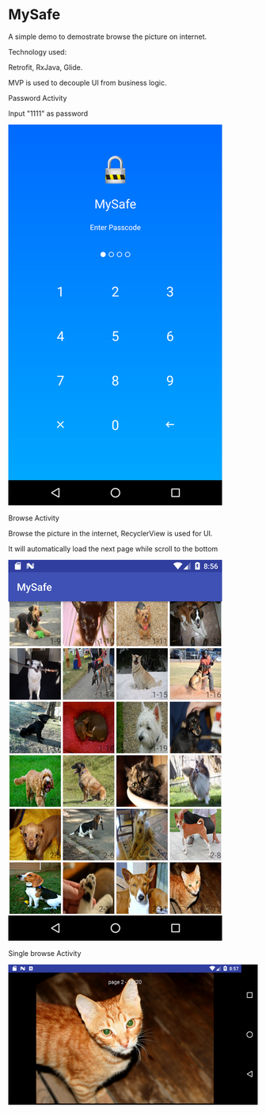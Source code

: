 # MySafe

A simple demo to demostrate browse the picture on internet.


Technology used:

Retrofit, RxJava, Glide.


MVP is used to decouple UI from business logic.


Password Activity


Input "1111" as password


![screenshot](https://github.com/dindin0497/MySafe/blob/master/1.png)


Browse Activity


Browse the picture in the internet, RecyclerView is used for UI.


It will automatically load the next page while scroll to the bottom


![screenshot](https://github.com/dindin0497/MySafe/blob/master/2.png)



Single browse Activity 


![screenshot](https://github.com/dindin0497/MySafe/blob/master/3.png)
